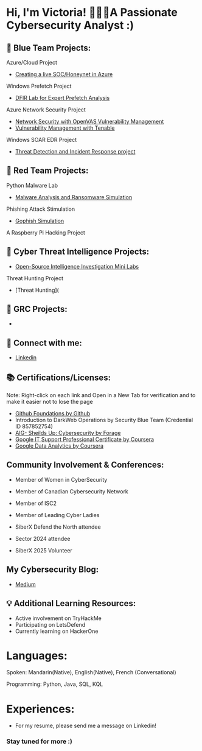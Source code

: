 <h1>Hi, I'm Victoria! 👩🏻‍💻A Passionate Cybersecurity Analyst :)







<h2> 🔵 Blue Team Projects:</h2>


Azure/Cloud Project
- [Creating a live SOC/Honeynet in Azure](https://github.com/vicliulyc/cloud-soc)

Windows Prefetch Project
- [DFIR Lab for Expert Prefetch Analysis](https://github.com/vicliulyc/prefetch) 

Azure Network Security Project
- [Network Security with OpenVAS Vulnerability Management](https://github.com/vicliulyc/openVAS/tree/main)
- [Vulnerability Management with Tenable](https://github.com/cybervl/tenable/tree/main)


Windows SOAR EDR Project
- [Threat Detection and Incident Response project](https://github.com/vicliulyc/Windows-SOAR-EDR-Project)


<h2> 🔴 Red Team Projects:</h2>

Python Malware Lab
- [Malware Analysis and Ransomware Simulation](https://github.com/vicliulyc/malware)

Phishing Attack Stimulation
- [Gophish Simulation](https://github.com/vicliulyc/Gophish)

A Raspberry Pi Hacking Project


<h2> 🚨 Cyber Threat Intelligence Projects:</h2>

- [Open-Source Intelligence Investigation Mini Labs](https://github.com/vicliulyc/OSINT)

Threat Hunting Project
- [Threat Hunting](

<h2> 📔 GRC Projects:</h2>

-

<h2> 🤳 Connect with me:</h2>

- [Linkedin](https://linkedin.com/in/victorialiu23/)


## 📚 Certifications/Licenses:
Note: Right-click on each link and Open in a New Tab for verification and to make it easier not to lose the page
- [Github Foundations by Github](https://www.credly.com/badges/9e4ad965-21b8-4a8e-8a12-ab611a3cd37d/linked_in_profile)
- Introduction to DarkWeb Operations by Security Blue Team (Credential ID 857852754)
- [AIG- Sheilds Up: Cybersecurity by Forage](https://forage-uploads-prod.s3.amazonaws.com/completion-certificates/AIG/2ZFnEGEDKTQMtEv9C_AIG_5rtF2YqMkJLTYN3qs_1718173532004_completion_certificate.pdf)
- [Google IT Support Professional Certificate by Coursera](https://www.coursera.org/account/accomplishments/professional-cert/JG2GKCEB495M)
- [Google Data Analytics by Coursera](https://www.coursera.org/account/accomplishments/professional-cert/UREUQGWG5BEN)


## Community Involvement & Conferences:
- Member of Women in CyberSecurity
- Member of Canadian Cybersecurity Network
- Member of ISC2
- Member of Leading Cyber Ladies

- SiberX Defend the North attendee
- Sector 2024 attendee
- SiberX 2025 Volunteer

## My Cybersecurity Blog:
- [Medium](https://medium.com/@vicliulyc)

## 💡 Additional Learning Resources:
- Active involvement on TryHackMe
- Participating on LetsDefend
- Currently learning on HackerOne

# Languages: 
Spoken: Mandarin(Native), English(Native), French (Conversational)

Programming: Python, Java, SQL, KQL

# Experiences: 
- For my resume, please send me a message on Linkedin! 


### Stay tuned for more :) ###
